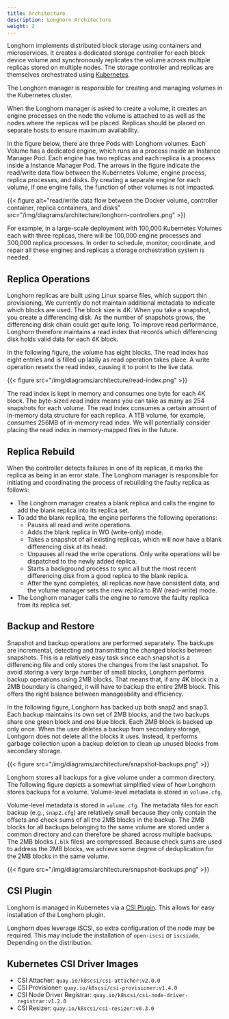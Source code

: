 ```yaml
---
title: Architecture
description: Longhorn Architecture
weight: 2
---
```



Longhorn implements distributed block storage using containers and microservices. It creates a dedicated storage controller for each block device volume and synchronously replicates the volume across multiple replicas stored on multiple nodes. The storage controller and replicas are themselves orchestrated using [Kubernetes](https://kubernetes.io).

The Longhorn manager is responsible for creating and managing volumes in the Kubernetes cluster.

When the Longhorn manager is asked to create a volume, it creates an engine processes on the node the volume is attached to as well as the nodes where the replicas will be placed. Replicas should be placed on separate hosts to ensure maximum availability.

In the figure below, there are three Pods with Longhorn volumes. Each Volume has a dedicated engine, which runs as a process inside an Instance Manager Pod. Each engine has two replicas and each replica is a process inside a Instance Manager Pod. The arrows in the figure indicate the read/write data flow between the Kubernetes Volume, engine process, replica processes, and disks. By creating a separate engine for each volume, if one engine fails, the function of other volumes is not impacted.

{{< figure alt="read/write data flow between the Docker volume, controller container, replica containers, and disks" src="/img/diagrams/architecture/longhorn-controllers.png" >}}

For example, in a large-scale deployment with 100,000 Kubernetes Volumes each with three replicas, there will be 100,000 engine processes and 300,000 replica processes. In order to schedule, monitor, coordinate, and repair all these engines and replicas a storage orchestration system is needed.

## Replica Operations

Longhorn replicas are built using Linux sparse files, which support thin provisioning. We currently do not maintain additional metadata to indicate which blocks are used. The block size is 4K. When you take a snapshot, you create a differencing disk. As the number of snapshots grows, the differencing disk chain could get quite long. To improve read performance, Longhorn therefore maintains a read index that records which differencing disk holds valid data for each 4K block.

In the following figure, the volume has eight blocks. The read index has eight entries and is filled up lazily as read operation takes place. A write operation resets the read index, causing it to point to the live data.

{{< figure src="/img/diagrams/architecture/read-index.png" >}}

The read index is kept in memory and consumes one byte for each 4K block. The byte-sized read index means you can take as many as 254 snapshots for each volume. The read index consumes a certain amount of in-memory data structure for each replica. A 1TB volume, for example, consumes 256MB of in-memory read index. We will potentially consider placing the read index in memory-mapped files in the future.

## Replica Rebuild

When the controller detects failures in one of its replicas, it marks the replica as being in an error state. The Longhorn manager is responsible for initiating and coordinating the process of rebuilding the faulty replica as follows:

- The Longhorn manager creates a blank replica and calls the engine to add the blank replica into its replica set.
- To add the blank replica, the engine performs the following operations:
  - Pauses all read and write operations.
  - Adds the blank replica in WO (write-only) mode.
  - Takes a snapshot of all existing replicas, which will now have a blank differencing disk at its head.
  - Unpauses all read the write operations. Only write operations will be dispatched to the newly added replica.
  - Starts a background process to sync all but the most recent differencing disk from a good replica to the blank replica.
  - After the sync completes, all replicas now have consistent data, and the volume manager sets the new replica to RW (read-write) mode.
- The Longhorn manager calls the engine to remove the faulty replica from its replica set.

## Backup and Restore

Snapshot and backup operations are performed separately. The backups are incremental, detecting and transmitting the changed blocks between snapshots. This is a relatively easy task since each snapshot is a differencing file and only stores the changes from the last snapshot. To avoid storing a very large number of small blocks, Longhorn performs backup operations using 2MB blocks. That means that, if any 4K block in a 2MB boundary is changed, it will have to backup the entire 2MB block. This offers the right balance between manageability and efficiency.

In the following figure, Longhorn has backed up both snap2 and snap3. Each backup maintains its own set of 2MB blocks, and the two backups share one green block and one blue block. Each 2MB block is backed up only once. When the user deletes a backup from secondary storage, Lonhgorn does not delete all the blocks it uses. Instead, it performs garbage collection upon a backup deletion to clean up unused blocks from secondary storage.

{{< figure src="/img/diagrams/architecture/snapshot-backups.png" >}}

Longhorn stores all backups for a give volume under a common directory. The following figure depicts a somewhat simplified view of how Longhorn stores backups for a volume. Volume-level metadata is stored in `volume.cfg`.

Volume-level metadata is stored in `volume.cfg`. The metadata files for each backup (e.g., `snap2.cfg`) are relatively small because they only contain the offsets and check sums of all the 2MB blocks in the backup. The 2MB blocks for all backups belonging to the same volume are stored under a common directory and can therefore be shared across multiple backups. The 2MB blocks (`.blk` files) are compressed. Because check sums are used to address the 2MB blocks, we achieve some degree of deduplication for the 2MB blocks in the same volume.

{{< figure src="/img/diagrams/architecture/snapshot-backups.png" >}}

## CSI Plugin

Longhorn is managed in Kubernetes via a [CSI Plugin](https://kubernetes-csi.github.io/docs/).  This allows for easy installation of the Longhorn plugin.

Longhorn does leverage iSCSI, so extra configuration of the node may be required.  This may include the installation of `open-iscsi` or `iscsiadm`. Depending on the distribution.

## Kubernetes CSI Driver Images

* CSI Attacher:  `quay.io/k8scsi/csi-attacher:v2.0.0`
* CSI Provisioner:  `quay.io/k8scsi/csi-provisioner:v1.4.0`
* CSI Node Driver Registrar:  `quay.io/k8scsi/csi-node-driver-registrar:v1.2.0`
* CSI Resizer:  `quay.io/k8scsi/csi-resizer:v0.3.0`
